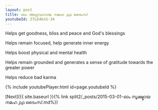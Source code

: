 ```yaml
---
layout: post
title: ഓം അഗ്രവാറായ നമഹ ൧൧ ടൈംസ്
youtubeId: Z7LE4knS-34
---
```

 
 
Helps get goodness, bliss and peace and God's blessings
 
Helps remain focused, help generate inner energy 
 
Helps boost physical and mental health 
 
Helps remain grounded and generates a sense of gratitude towards the greater power 
 
Helps reduce bad karma
 
 
 
 


{% include youtubePlayer.html id=page.youtubeId %}
 
[Next]({{ site.baseurl }}{% link  split2/_posts/2015-03-01-ഓം സൂക്ഷ്മായ നമഹ ൧൧ ടൈംസ്.md%})
 
